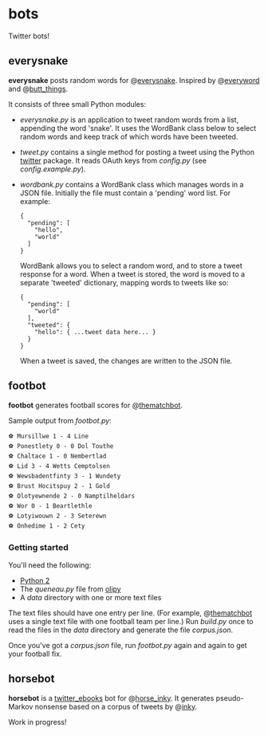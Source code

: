 bots
====

Twitter bots!

everysnake
----------

**everysnake** posts random words for @[everysnake][].
Inspired by @[everyword][] and @[butt\_things][butt-things].

It consists of three small Python modules:

  * *everysnake.py* is an application to tweet random words from a list,
    appending the word 'snake'. It uses the WordBank class below to select
    random words and keep track of which words have been tweeted.

  * *tweet.py* contains a single method for posting a tweet
    using the Python [twitter][python-twitter] package.
    It reads OAuth keys from *config.py* (see *config.example.py*).

  * *wordbank.py* contains a WordBank class which manages words in a JSON
    file. Initially the file must contain a 'pending' word list. For example:

        {
          "pending": [
            "hello",
            "world"
          ]
        }

    WordBank allows you to select a random word, and to store a tweet response
    for a word. When a tweet is stored, the word is moved to a separate
    'tweeted' dictionary, mapping words to tweets like so:

        {
          "pending": [
            "world"
          ],
          "tweeted": {
            "hello": { ...tweet data here... }
          }
        }

    When a tweet is saved, the changes are written to the JSON file.


footbot
-------

**footbot** generates football scores for @[thematchbot][].

Sample output from *footbot.py*:

    ⚽ Mursillwe 1 - 4 Line
    ⚽ Ponestlety 0 - 0 Dol Touthe
    ⚽ Chaltace 1 - 0 Nembertlad
    ⚽ Lid 3 - 4 Wetts Cemptolsen
    ⚽ Wewsbadentfinty 3 - 1 Wundety
    ⚽ Brust Hocitspuy 2 - 1 Gold
    ⚽ Olotyewnende 2 - 0 Namptilheldars
    ⚽ Wor 0 - 1 Beartlethle
    ⚽ Lotyiwouwn 2 - 3 Seterewn
    ⚽ Onhedime 1 - 2 Cety

### Getting started

You'll need the following:

  * [Python 2][python]
  * The *queneau.py* file from [olipy][]
  * A *data* directory with one or more text files

The text files should have one entry per line. (For example, @[thematchbot][]
uses a single text file with one football team per line.) Run *build.py* once
to read the files in the *data* directory and generate the file *corpus.json*.

Once you've got a *corpus.json* file, run *footbot.py* again and again to get
your football fix.


horsebot
--------

**horsebot** is a [twitter\_ebooks][twitter-ebooks] bot for
@[horse\_inky][horse-inky]. It generates pseudo-Markov nonsense based on a
corpus of tweets by @[inky][].

Work in progress!


[everysnake]: https://twitter.com/everysnake
[horse-inky]: https://twitter.com/horse_inky
[inky]: https://twitter.com/inky
[thematchbot]: https://twitter.com/thematchbot


[butt-things]: https://twitter.com/butt_things
[everyword]: https://twitter.com/everyword
[olipy]: https://github.com/leonardr/olipy
[python]: https://www.python.org/downloads/
[python-twitter]: https://pypi.python.org/pypi/twitter
[twitter-ebooks]: https://github.com/mispy/twitter_ebooks
[twitter-ebooks-example]: https://github.com/mispy/ebooks_example/blob/master/bots.rb
